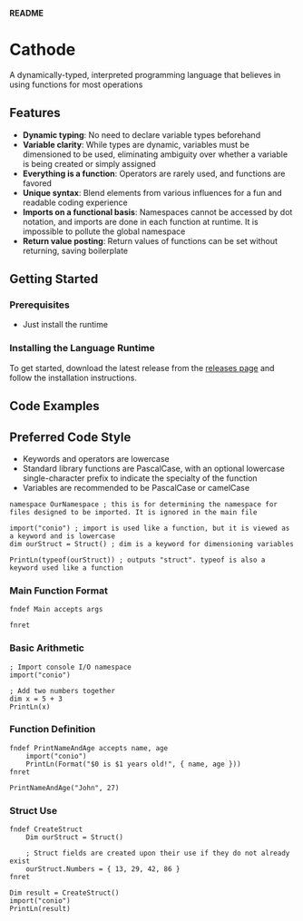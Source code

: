 **README**

# Cathode

A dynamically-typed, interpreted programming language that believes in using functions for most operations

## Features

*   **Dynamic typing**: No need to declare variable types beforehand
*	**Variable clarity**: While types are dynamic, variables must be dimensioned to be used, eliminating ambiguity over whether a variable is being created or simply assigned
*   **Everything is a function**: Operators are rarely used, and functions are favored
*   **Unique syntax**: Blend elements from various influences for a fun and readable coding experience
*	**Imports on a functional basis**: Namespaces cannot be accessed by dot notation, and imports are done in each function at runtime. It is impossible to pollute the global namespace
*	**Return value posting**: Return values of functions can be set without returning, saving boilerplate

## Getting Started

### Prerequisites

*   Just install the runtime

### Installing the Language Runtime

To get started, download the latest release from the [releases page](https://github.com/[rocky-horror]/cathode/releases) and follow the installation instructions.

## Code Examples

## Preferred Code Style

*	Keywords and operators are lowercase
*	Standard library functions are PascalCase, with an optional lowercase single-character prefix to indicate the specialty of the function
*	Variables are recommended to be PascalCase or camelCase

```
namespace OurNamespace ; this is for determining the namespace for files designed to be imported. It is ignored in the main file

import("conio") ; import is used like a function, but it is viewed as a keyword and is lowercase
dim ourStruct = Struct() ; dim is a keyword for dimensioning variables

PrintLn(typeof(ourStruct)) ; outputs "struct". typeof is also a keyword used like a function

```

### Main Function Format

```
fndef Main accepts args
	
fnret
```

### Basic Arithmetic

```
; Import console I/O namespace
import("conio")

; Add two numbers together
dim x = 5 + 3
PrintLn(x)
```

### Function Definition

```
fndef PrintNameAndAge accepts name, age
	import("conio")
	PrintLn(Format("$0 is $1 years old!", { name, age }))
fnret

PrintNameAndAge("John", 27)
```

### Struct Use 

```
fndef CreateStruct
	Dim ourStruct = Struct()
	
	; Struct fields are created upon their use if they do not already exist
	ourStruct.Numbers = { 13, 29, 42, 86 }
fnret

Dim result = CreateStruct()
import("conio")
PrintLn(result)
```